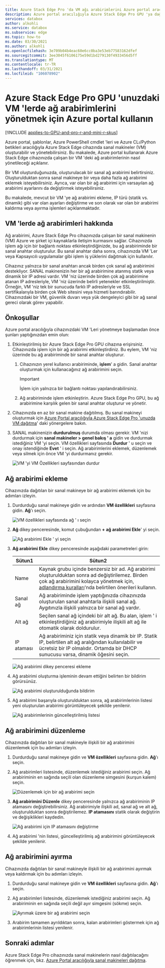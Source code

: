 ```yaml
---
title: Azure Stack Edge Pro 'da VM ağı arabirimlerini Azure portal aracılığıyla yönetme
description: Azure portal aracılığıyla Azure Stack Edge Pro GPU 'ya dağıtılan VM 'lerde ağ arabirimlerini yönetmeyi öğrenin.
services: databox
author: alkohli
ms.service: databox
ms.subservice: edge
ms.topic: how-to
ms.date: 03/30/2021
ms.author: alkohli
ms.openlocfilehash: 3e709b04b4eac60e6cc0ba3e53eb77583162dfef
ms.sourcegitcommit: 3ee3045f6106175e59d1bd279130f4933456d5ff
ms.translationtype: MT
ms.contentlocale: tr-TR
ms.lasthandoff: 03/31/2021
ms.locfileid: "106078902"
---
```

# <a name="use-the-azure-portal-to-manage-network-interfaces-on-the-vms-on-your-azure-stack-edge-pro-gpu"></a>Azure Stack Edge Pro GPU 'unuzdaki VM 'lerde ağ arabirimlerini yönetmek için Azure portal kullanın

[!INCLUDE [applies-to-GPU-and-pro-r-and-mini-r-skus](../../includes/azure-stack-edge-applies-to-gpu-pro-r-mini-r-sku.md)]

Azure portal, şablonlar, Azure PowerShell cmdlet 'leri ve Azure CLı/Python betikleri aracılığıyla Azure Stack Edge cihazında sanal makineler (VM) oluşturabilir ve yönetebilirsiniz. Bu makalede, Azure portal kullanarak Azure Stack Edge cihazınızda çalışan bir VM 'deki ağ arabirimlerinin nasıl yönetileceği açıklanır. 

Bir VM oluşturduğunuzda, oluşturulacak bir sanal ağ arabirimi belirtirsiniz. Oluşturulduktan sonra sanal makineye bir veya daha fazla ağ arabirimi eklemek isteyebilirsiniz. Ayrıca, var olan bir ağ arabirimi için varsayılan ağ arabirimi ayarlarını da değiştirmek isteyebilirsiniz.

Bu makalede, mevcut bir VM 'ye ağ arabirimi ekleme, IP türü (statik vs. dinamik) gibi var olan ayarları değiştirme ve son olarak var olan bir arabirimi kaldırma veya ayırma işlemleri açıklanmaktadır. 

        
## <a name="about-network-interfaces-on-vms"></a>VM 'lerde ağ arabirimleri hakkında

Ağ arabirimi, Azure Stack Edge Pro cihazınızda çalışan bir sanal makinenin (VM) Azure ve şirket içi kaynaklarla iletişim kurmasını sağlar. Cihazınızda işlem ağı için bir bağlantı noktası etkinleştirdiğinizde, bu ağ arabiriminde bir sanal anahtar oluşturulur. Bu sanal anahtar daha sonra, cihazınızda VM 'Ler veya Kapsayıcılı uygulamalar gibi işlem iş yüklerini dağıtmak için kullanılır. 

Cihazınız yalnızca bir sanal anahtarı ancak birden çok sanal ağ arabirimini destekliyor. SANAL makinenizin her bir ağ arabirimine atanmış statik veya dinamik bir IP adresi vardır. VM 'niz üzerinde birden çok ağ arabirimine atanan IP adresleriyle, VM 'niz üzerinde belirli yetenekler etkinleştirilmiştir. Örneğin, VM 'niz tek bir sunucuda farklı IP adresleriyle ve SSL sertifikalarıyla birden çok Web sitesini veya hizmeti barındırabilir. Cihazınızdaki bir VM, güvenlik duvarı veya yük dengeleyici gibi bir ağ sanal gereci olarak görev yapabilir. <!--Is it possible to do that on ASE?-->

<!--There is a limit to how many virtual network interfaces can be created on the virtual switch on your device. See the Azure Stack Edge Pro limits article for details.--> 


## <a name="prerequisites"></a>Önkoşullar

Azure portal aracılığıyla cihazınızdaki VM 'Leri yönetmeye başlamadan önce şunları yaptığınızdan emin olun:

1. Etkinleştirilmiş bir Azure Stack Edge Pro GPU cihazına erişirsiniz. Cihazınızda işlem için bir ağ arabirimi etkinleştirdiniz. Bu eylem, VM 'niz üzerinde bu ağ arabiriminde bir sanal anahtar oluşturur. 
    1. Cihazınızın yerel kullanıcı arabiriminde, **işlem**' a gidin. Sanal anahtar oluşturmak için kullanacağınız ağ arabirimini seçin.

        > [!IMPORTANT] 
        > İşlem için yalnızca bir bağlantı noktası yapılandırabilirsiniz.

    1. Ağ arabiriminde işlem etkinleştirin. Azure Stack Edge Pro GPU, bu ağ arabirimine karşılık gelen bir sanal anahtar oluşturur ve yönetir.

1. Cihazınızda en az bir sanal makine dağıtılmış. Bu sanal makineyi oluşturmak için [Azure Portal aracılığıyla Azure Stack Edge Pro 'unuzda VM dağıtma](azure-stack-edge-gpu-deploy-virtual-machine-portal.md)' daki yönergelere bakın.

1. SANAL makinenizin **durdurulmuş** durumda olması gerekir. VM 'nizi durdurmak için **sanal makineler > genel bakış ' a** gidin ve durdurmak istediğiniz VM 'yi seçin. VM özellikleri sayfasında **Durdur** ' u seçin ve onay istendiğinde **Evet** ' i seçin. Ağ arabirimlerini eklemek, düzenlemek veya silmek için önce VM 'yi durdurmanız gerekir.

    ![VM 'yi VM Özellikleri sayfasından durdur](./media/azure-stack-edge-gpu-manage-virtual-machine-network-interfaces-portal/stop-vm-2.png)


## <a name="add-a-network-interface"></a>Ağ arabirimi ekleme

Cihazınızda dağıtılan bir sanal makineye bir ağ arabirimi eklemek için bu adımları izleyin. 

1. Durdurduğu sanal makineye gidin ve ardından **VM özellikleri** sayfasına gidin. **Ağ**'ı seçin.
    
    ![VM özellikleri sayfasında ağ ' ı seçin](./media/azure-stack-edge-gpu-manage-virtual-machine-network-interfaces-portal/add-nic-1.png)

2. **Ağ** dikey penceresinde, komut çubuğundan **+ ağ arabirimi Ekle**' yi seçin.

    ![Ağ arabirimi Ekle ' yi seçin](./media/azure-stack-edge-gpu-manage-virtual-machine-network-interfaces-portal/add-nic-2.png)

3. **Ağ arabirimi Ekle** dikey penceresinde aşağıdaki parametreleri girin:

    
    |Sütun1  |Sütun2  |
    |---------|---------|
    |Name     | Kaynak grubu içinde benzersiz bir ad. Ağ arabirimi oluşturulduktan sonra ad değiştirilemez. Birden çok ağ arabirimini kolayca yönetmek için, [adlandırma kuralları](/azure/cloud-adoption-framework/ready/azure-best-practices/naming-and-tagging#resource-naming)'nda belirtilen önerileri kullanın.     |
    |Sanal ağ| Ağ arabiriminde işlem yaptığınızda cihazınızda oluşturulan sanal anahtarla ilişkili sanal ağ. Aygıtınızla ilişkili yalnızca bir sanal ağ vardır.         |         
    |Alt ağ     | Seçilen sanal ağ içindeki bir alt ağ. Bu alan, işlem ' i etkinleştirdiğiniz ağ arabirimiyle ilişkili alt ağ ile otomatik olarak doldurulur.         |       
    |IP ataması   | Ağ arabiriminiz için statik veya dinamik bir IP. Statik IP, belirtilen alt ağ aralığından kullanılabilir ve ücretsiz bir IP olmalıdır. Ortamda bir DHCP sunucusu varsa, dinamik öğesini seçin.        | 

    ![Ağ arabirimi dikey penceresi ekleme](./media/azure-stack-edge-gpu-manage-virtual-machine-network-interfaces-portal/add-nic-3.png)

4. Ağ arabirimi oluşturma işleminin devam ettiğini belirten bir bildirim görürsünüz.

    ![Ağ arabirimi oluşturulduğunda bildirim](./media/azure-stack-edge-gpu-manage-virtual-machine-network-interfaces-portal/add-nic-4.png)

5.  Ağ arabirimi başarıyla oluşturulduktan sonra, ağ arabirimlerinin listesi yeni oluşturulan arabirimi görüntüleyecek şekilde yenilenir.

    ![Ağ arabirimlerinin güncelleştirilmiş listesi](./media/azure-stack-edge-gpu-manage-virtual-machine-network-interfaces-portal/add-nic-5.png)


## <a name="edit-a-network-interface"></a>Ağ arabirimini düzenleme

Cihazınızda dağıtılan bir sanal makineyle ilişkili bir ağ arabirimini düzenlemek için bu adımları izleyin.

1. Durdurduğu sanal makineye gidin ve **VM özellikleri** sayfasına gidin. **Ağ**'ı seçin.

1. Ağ arabirimleri listesinde, düzenlemek istediğiniz arabirimi seçin. Ağ arabiriminin en sağında seçili olan düzenleme simgesini (kurşun kalem) seçin.  

    ![Düzenlemek için bir ağ arabirimi seçin](./media/azure-stack-edge-gpu-manage-virtual-machine-network-interfaces-portal/edit-nic-1.png)

1. **Ağ arabirimini Düzenle** dikey penceresinde yalnızca ağ arabiriminin IP atamasını değiştirebilirsiniz. Ağ arabirimiyle ilişkili ad, sanal ağ ve alt ağ, oluşturulduktan sonra değiştirilemez. **IP atamasını** statik olarak değiştirin ve değişiklikleri kaydedin.

    ![Ağ arabirimi için IP atamasını değiştirme](./media/azure-stack-edge-gpu-manage-virtual-machine-network-interfaces-portal/edit-nic-2.png)

1. Ağ arabirimi 'nin listesi, güncelleştirilmiş ağ arabirimini görüntüleyecek şekilde yenilenir.


## <a name="detach-a-network-interface"></a>Ağ arabirimini ayırma

Cihazınızda dağıtılan bir sanal makineyle ilişkili bir ağ arabirimini ayırmak veya kaldırmak için bu adımları izleyin.

1. Durdurduğu sanal makineye gidin ve **VM özellikleri** sayfasına gidin. **Ağ**'ı seçin.

1. Ağ arabirimleri listesinde, düzenlemek istediğiniz arabirimi seçin. Ağ arabiriminin en sağında seçili değil ayır simgesini (sökme) seçin.  

    ![Ayrımak üzere bir ağ arabirimi seçin](./media/azure-stack-edge-gpu-manage-virtual-machine-network-interfaces-portal/detach-nic-1.png)

1. Arabirim tamamen ayrıldıktan sonra, kalan arabirimleri göstermek için ağ arabirimlerinin listesi yenilenir.

## <a name="next-steps"></a>Sonraki adımlar

Azure Stack Edge Pro cihazınızda sanal makinelerin nasıl dağıtılacağını öğrenmek için, bkz. [Azure Portal aracılığıyla sanal makineleri dağıtma](azure-stack-edge-gpu-deploy-virtual-machine-portal.md).
